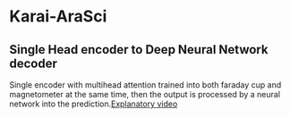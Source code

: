 # Karai-AraSci
## Single Head encoder to Deep Neural Network decoder
Single encoder with multihead attention trained into both faraday cup and magnetometer at the same time, then the output is processed by a neural network into the prediction.[Explanatory video]()
